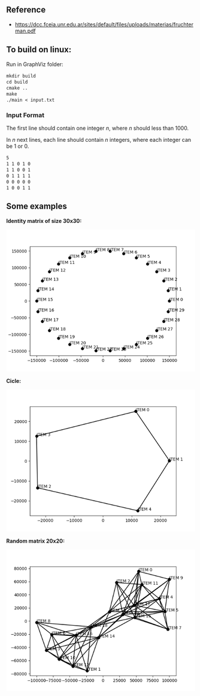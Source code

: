 ## Reference

-   https://dcc.fceia.unr.edu.ar/sites/default/files/uploads/materias/fruchterman.pdf


## To build on linux:

Run in GraphViz folder:
```
mkdir build
cd build
cmake ..
make
./main < input.txt
```

### Input Format

The first line should contain one integer $n$, where $n$ should less than 1000.

In $n$ next lines, each line should contain $n$ integers, where each integer can be 1 or 0.

```
5
1 1 0 1 0
1 1 0 0 1
0 1 1 1 1
0 0 0 0 0
1 0 0 1 1
```
## Some examples 

**Identity matrix of size 30x30:**

![Minimal example](./images/1668882645.png)

**Cicle:**

![Minimal example](./images/1668882727.png)


**Random matrix 20x20:**

![Minimal example](./images/1668883356.png)




